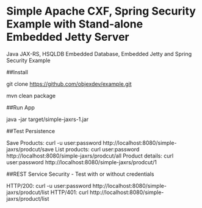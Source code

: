# Simple Apache CXF, Spring Security Example with Stand-alone Embedded Jetty Server
Java JAX-RS, HSQLDB Embedded Database, Embedded Jetty and Spring Security Example

##Install

git clone https://github.com/objexdev/example.git

mvn clean package

##Run App

java -jar target/simple-jaxrs-1.jar

##Test Persistence

Save Products: curl -u user:password http://localhost:8080/simple-jaxrs/prodcut/save
List products: curl user:password http://localhost:8080/simple-jaxrs/prodcut/all
Product details: curl user:password http://localhost:8080/simple-jaxrs/prodcut/1

##REST Service Security - Test with or without credentials

HTTP/200: curl -u user:password http://localhost:8080/simple-jaxrs/prodcut/list
HTTP/401: curl http://localhost:8080/simple-jaxrs/product/list
